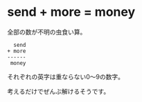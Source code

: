 # send + more = money

全部の数が不明の虫食い算。

```
  send
+ more
------
 money
```

それぞれの英字は重ならない0〜9の数字。

考えるだけでぜんぶ解けるそうです。
